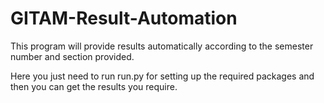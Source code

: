 # GITAM-Result-Automation
This program will provide results automatically according to the semester number and section provided.

Here you just need to run run.py for setting up the required packages and then you can get the results you require.
